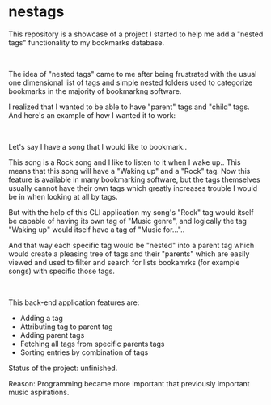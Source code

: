 # nestags
This repository is a showcase of a project I started to help me add a "nested tags" functionality to my bookmarks database.⠀

⠀

The idea of "nested tags" came to me after being frustrated with the usual one dimensional list of tags and simple nested folders used to categorize bookmarks in the majority of bookmarkng software.

I realized that I wanted to be able to have "parent" tags and "child" tags. And here's an example of how I wanted it to work:
⠀

⠀

Let's say I have a song that I would like to bookmark..

This song is a Rock song and I like to listen to it when I wake up..
This means that this song will have a "Waking up" and a "Rock" tag. Now this feature is available in many bookmarking software, but the tags themselves usually cannot have their own tags which greatly increases trouble I would be in when looking at all by tags.

But with the help of this CLI application my song's "Rock" tag would itself be capable of having its own tag of "Music genre", and logically the tag "Waking up" would itself have a tag of "Music for..."..

And that way each specific tag would be "nested" into a parent tag which would create a pleasing tree of tags and their "parents" which are easily viewed and used to filter and search for lists bookamrks (for example songs) with specific those tags.
⠀

⠀

This back-end application features are:
- Adding a tag
- Attributing tag to parent tag
- Adding parent tags
- Fetching all tags from specific parents tags
- Sorting entries by combination of tags

Status of the project: unfinished.

Reason: Programming became more important that previously important music aspirations.

